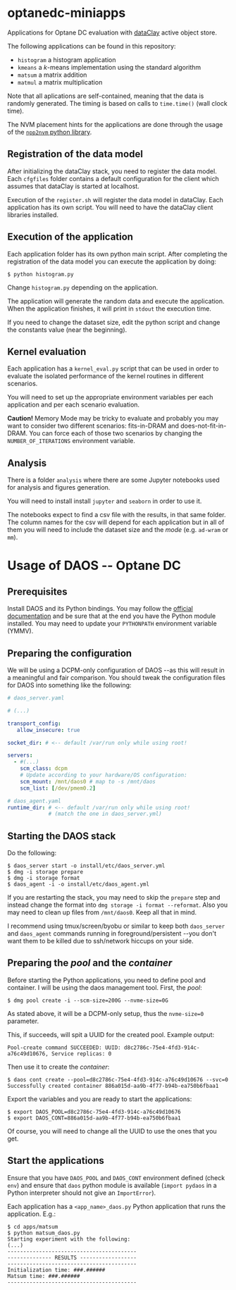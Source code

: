 # optanedc-miniapps

Applications for Optane DC evaluation with [dataClay](https://dataclay.bsc.es/) active object store.

The following applications can be found in this repository:

 - `histogram` a histogram application
 - `kmeans` a _k_-means implementation using the standard algorithm
 - `matsum` a matrix addition
 - `matmul` a matrix multiplication

Note that all aplications are self-contained, meaning that the data is randomly
generated. The timing is based on calls to `time.time()` (wall clock time).

The NVM placement hints for the applications are done through the usage of the
[`npp2nvm` python library](https://github.com/bsc-dom/npp2nvm/).

## Registration of the data model

After initializing the dataClay stack, you need to register the data model. Each
`cfgfiles` folder contains a default configuration for the client which assumes
that dataClay is started at localhost.

Execution of the `register.sh` will register the data model in dataClay. Each application
has its own script. You will need to have the dataClay client libraries installed.

## Execution of the application

Each application folder has its own python main script. After completing the registration
of the data model you can execute the application by doing:

    $ python histogram.py

Change `histogram.py` depending on the application.

The application will generate the random data and execute the application. When the application
finishes, it will print in `stdout` the execution time.

If you need to change the dataset size, edit the python script and change the constants value (near
the beginning).

## Kernel evaluation

Each application has a `kernel_eval.py` script that can be used in order to evaluate the isolated performance of the kernel routines in different scenarios.

You will need to set up the appropriate environment variables per each application and per each scenario evaluation.

**Caution!** Memory Mode may be tricky to evaluate and probably you may want to consider two different scenarios: fits-in-DRAM and does-not-fit-in-DRAM. You can force each of those two scenarios by changing the `NUMBER_OF_ITERATIONS` environment variable.

## Analysis

There is a folder `analysis` where there are some Jupyter notebooks used for analysis and
figures generation.

You will need to install install `jupyter` and `seaborn` in order to use it.

The notebooks expect to find a csv file with the results, in that same folder. The column names 
for the csv will depend for each application but in all of them you will need to include the 
dataset size and the _mode_ (e.g. `ad-wram` or `mm`).

# Usage of DAOS -- Optane DC

## Prerequisites

Install DAOS and its Python bindings. You may follow the 
[official documentation](https://daos-stack.github.io/admin/installation/)
and be sure that at the end you have the Python module installed. You may need
to update your `PYTHONPATH` environment variable (YMMV).

## Preparing the configuration

We will be using a DCPM-only configuration of DAOS --as this will
result in a meaningful and fair comparison. You should tweak the
configuration files for DAOS into something like the following:

```yaml
# daos_server.yaml

# (...)

transport_config:
   allow_insecure: true

socket_dir: # <-- default /var/run only while using root!

servers:
  - #(...)
    scm_class: dcpm
    # Update according to your hardware/OS configuration:
    scm_mount: /mnt/daos0 # map to -s /mnt/daos
    scm_list: [/dev/pmem0.2]
```

```yaml
# daos_agent.yaml
runtime_dir: # <-- default /var/run only while using root!
             # (match the one in daos_server.yml)
```

## Starting the DAOS stack

Do the following:

```
$ daos_server start -o install/etc/daos_server.yml
$ dmg -i storage prepare
$ dmg -i storage format
$ daos_agent -i -o install/etc/daos_agent.yml
```

If you are restarting the stack, you may need to skip the `prepare` step and instead change the format into `dmg storage -i format --reformat`. Also you may need to clean up files from `/mnt/daos0`. Keep all that in mind. 

I recommend using tmux/screen/byobu or similar to keep both `daos_server` and `daos_agent` commands running in foreground/persistent --you don't want them to be killed due to ssh/network hiccups on your side.

## Preparing the _pool_ and the _container_

Before starting the Python applications, you need to define pool and container. I will be using the daos management tool. First, the _pool_:

```
$ dmg pool create -i --scm-size=200G --nvme-size=0G
```

As stated above, it will be a DCPM-only setup, thus the `nvme-size=0` parameter.

This, if succeeds, will spit a UUID for the created pool. Example output:

```
Pool-create command SUCCEEDED: UUID: d8c2786c-75e4-4fd3-914c-a76c49d10676, Service replicas: 0
```

Then use it to create the _container_:

```
$ daos cont create --pool=d8c2786c-75e4-4fd3-914c-a76c49d10676 --svc=0
Successfully created container 886a015d-aa9b-4f77-b94b-ea750b6fbaa1
```

Export the variables and you are ready to start the applications:

```
$ export DAOS_POOL=d8c2786c-75e4-4fd3-914c-a76c49d10676
$ export DAOS_CONT=886a015d-aa9b-4f77-b94b-ea750b6fbaa1
```

Of course, you will need to change all the UUID to use the ones that you get.

## Start the applications

Ensure that you have `DAOS_POOL` and `DAOS_CONT` environment defined (check `env`) and ensure that `daos` python module is available (`import pydaos` in a Python interpreter should not give an `ImportError`).

Each application has a `<app_name>_daos.py` Python application that runs the application. E.g.:

```
$ cd apps/matsum
$ python matsum_daos.py
Starting experiment with the following:
(...)
-----------------------------------------
-------------- RESULTS ------------------
-----------------------------------------
Initialization time: ###.######
Matsum time: ###.######
-----------------------------------------
```
